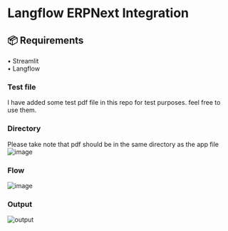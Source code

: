 # Langflow ERPNext Integration 

## 📦 <b>Requirements</b>

•	Streamlit
<br>
•	Langflow
<br>

### Test file
I have added some test pdf file in this repo for test purposes. feel free to use them.

### Directory 
Please take note that pdf should be in the same directory as the app file
![image](https://github.com/oyasizaki/langflow-additional/assets/118342512/905f60e0-f9ed-499b-a69d-0efc1065e0b6)



### Flow
![image](https://github.com/oyasizaki/langflow-additional/assets/118342512/b24de5c3-95ff-4c6b-a85a-d197502199f7)


### Output
![output](https://github.com/oyasizaki/langflow-additional/assets/118342512/499ec434-286a-458d-b611-6fc72203dffe)

